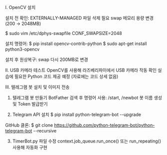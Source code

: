 I. OpenCV 설치

설치 전 확인:
EXTERNALLY-MANAGED 파일 삭제 필요
swap 메모리 용량 변경 (200 → 2048MB)

$ sudo vim /etc/dphys-swapfile
CONF_SWAPSIZE=2048

설치 명령어:
$ pip install opencv-contrib-python
$ sudo apt-get install python3-opencv

설치 후 원상복구:
swap 다시 200MB로 변경

II. USB 카메라 테스트
OpenCV를 사용해 라즈베리파이에서 USB 카메라 작동 확인
실습에 필요한 Python 코드 제공 예정 (자료에는 코드 상세 없음)

III. 텔레그램 봇 설치 및 이미지 전송

1. 텔레그램 봇 만들기
BotFather 검색 후 명령어 사용: /start, /newbot
봇 이름 생성 및 Token 발급받기

2. Telegram API 설치
$ pip install python-telegram-bot --upgrade

GitHub 클론:
$ git clone https://github.com/python-telegram-bot/python-telegram-bot --recursive

3. TimerBot.py 파일 수정
context.job_queue.run_once() 또는 run_repeating() 사용해 자동화 구현
